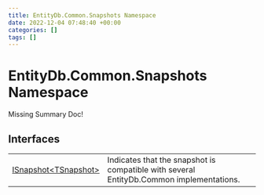 ```yaml
---
title: EntityDb.Common.Snapshots Namespace
date: 2022-12-04 07:48:40 +00:00
categories: []
tags: []
---
```


# EntityDb.Common.Snapshots Namespace
Missing Summary Doc!
## Interfaces
<table><tr><td><a href='/dotnet/entitydb.common.snapshots.isnapshot`1'>ISnapshot&lt;TSnapshot&gt;</a></td><td>
Indicates that the snapshot is compatible with several EntityDb.Common implementations.
</td></tr></table>
